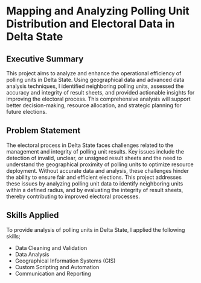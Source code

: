# Mapping and Analyzing Polling Unit Distribution and Electoral Data in Delta State

## Executive Summary
This project aims to analyze and enhance the operational efficiency of polling units in Delta State. Using geographical data and advanced data analysis techniques, I identified neighboring polling units, assessed the accuracy and integrity of result sheets, and provided actionable insights for improving the electoral process. This comprehensive analysis will support better decision-making, resource allocation, and strategic planning for future elections.

## Problem Statement
The electoral process in Delta State faces challenges related to the management and integrity of polling unit results. Key issues include the detection of invalid, unclear, or unsigned result sheets and the need to understand the geographical proximity of polling units to optimize resource deployment. Without accurate data and analysis, these challenges hinder the ability to ensure fair and efficient elections. This project addresses these issues by analyzing polling unit data to identify neighboring units within a defined radius, and by evaluating the integrity of result sheets, thereby contributing to improved electoral processes.

## Skills Applied
To provide analysis of polling units in Delta State, I applied the following skills;
- Data Cleaning and Validation
- Data Analysis
- Geographical Information Systems (GIS)
- Custom Scripting and Automation
- Communication and Reporting
